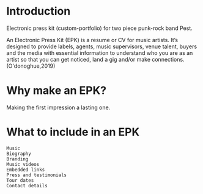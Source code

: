 # Introduction

Electronic press kit (custom-portfolio) for two piece punk-rock band Pest.

An Electronic Press Kit (EPK) is a resume or CV for music artists. It’s designed to provide labels, agents, music supervisors, venue talent, buyers and the media with essential information to understand who you are as an artist so that you can get noticed, land a gig and/or make connections. (O'donoghue,2019)

# Why make an EPK?

Making the first impression a lasting one.

# What to include in an EPK

    Music
    Biography
    Branding
    Music videos
    Embedded links
    Press and testimonials
    Tour dates
    Contact details
